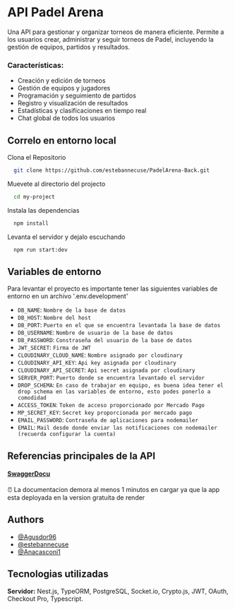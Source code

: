 
# API Padel Arena 

Una API para gestionar y organizar torneos de manera eficiente. Permite a los usuarios crear, administrar y seguir torneos de Padel, incluyendo la gestión de equipos, partidos y resultados.

### Características:

- Creación y edición de torneos
- Gestión de equipos y jugadores
- Programación y seguimiento de partidos
- Registro y visualización de resultados
- Estadísticas y clasificaciones en tiempo real
- Chat global de todos los usuarios

## Correlo en entorno local

Clona el Repositorio

```bash
  git clone https://github.com/estebannecuse/PadelArena-Back.git
```

Muevete al directorio del projecto

```bash
  cd my-project
```

Instala las dependencias

```bash
  npm install
```

Levanta el servidor y dejalo escuchando

```bash
  npm run start:dev
```

## Variables de entorno

Para levantar el proyecto es importante tener las siguientes variables de entorno en un archivo '.env.development'

- `DB_NAME`: `Nombre de la base de datos`
- `DB_HOST`: `Nombre del host`
- `DB_PORT`: `Puerto en el que se encuentra levantada la base de datos`
- `DB_USERNAME`: `Nombre de usuario de la base de datos`
- `DB_PASSWORD`: `Constraseña del usuario de la base de datos`
- `JWT_SECRET`: `Firma de JWT`
- `CLOUDINARY_CLOUD_NAME`: `Nombre asignado por cloudinary`
- `CLOUDINARY_API_KEY`: `Api key asignada por cloudinary`
- `CLOUDINARY_API_SECRET`: `Api secret asignada por cloudinary`
- `SERVER_PORT`: `Puerto donde se encuentra levantado el servidor`
- `DROP_SCHEMA`: `En caso de trabajar en equipo, es buena idea tener el drop schema en las variables de entorno, esto podes ponerlo a comodidad`
- `ACCESS_TOKEN`: `Token de acceso proporcionado por Mercado Pago`
- `MP_SECRET_KEY`: `Secret key proporcionada por mercado pago`
- `EMAIL_PASSWORD`: `Contraseña de aplicaciones para nodemailer`
- `EMAIL`: `Mail desde donde enviar las notificaciones con nodemailer (recuerda configurar la cuenta)`

## Referencias principales de la API

#### [SwaggerDocu](https://padelarena.onrender.com/api)


⏰ La documentacion demora al menos 1 minutos en cargar ya que la app esta deployada en la version gratuita de render





## Authors

- [@Agusdor96](https://github.com/Agusdor96)
- [@estebannecuse](https://github.com/estebannecuse)
- [@Anacasconi1](https://github.com/Anacasconi1)

## Tecnologias utilizadas

**Servidor:** Nest.js, TypeORM, PostgreSQL, Socket.io, Crypto.js, JWT, OAuth, Checkout Pro, Typescript.  
